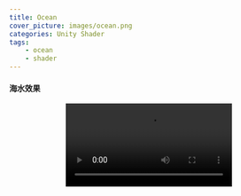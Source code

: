 ```yaml
---
title: Ocean
cover_picture: images/ocean.png
categories: Unity Shader
tags:
    - ocean 
    - shader
---
```

#### 海水效果

<video src="https://xb-resource.oss-cn-shanghai.aliyuncs.com/water1-1.mp4" controls="controls" style="max-width: 100%; display: block; margin-left: auto; margin-right: auto;">
your browser does not support the video tag
</video>


